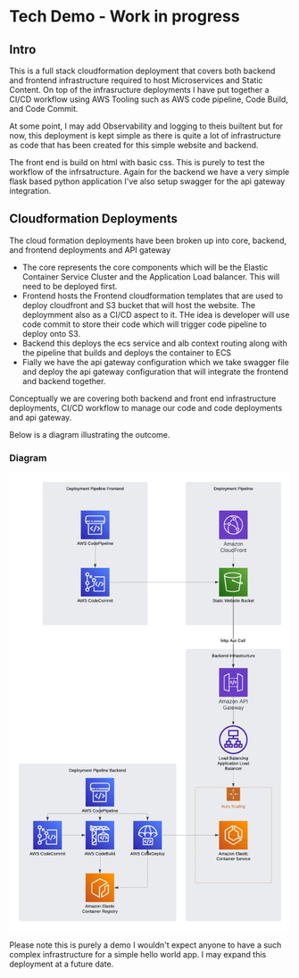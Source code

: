 # Tech Demo - Work in progress

## Intro
This is a full stack cloudformation deployment that covers both backend and frontend infrastructure required to host Microservices and Static Content. On top of the infrasructure deployments I have put together a CI/CD workflow using AWS Tooling such as AWS code pipeline, Code Build, and Code Commit. 

At some point, I may add Observability and logging to theis builtent but for now, this deployment is kept simple as there is quite a lot of infrastructure as code that has been created for this simple website and backend.

The front end is build on html with basic css. This is purely to test the workflow of the infrsatructure. Again for the backend we have a very simple flask based python application I've also setup swagger for the api gateway integration.

## Cloudformation Deployments
The cloud formation deployments have been broken up into core, backend, and frontend deployments and API gateway

* The core represents the core components which will be the Elastic Container Service Cluster and the Application Load balancer. This will need to be deployed first.
* Frontend hosts the Frontend cloudformation templates that are used to deploy cloudfront and S3 bucket that will host the website. The deploymment also as a CI/CD aspect to it. THe idea is developer will use code commit to store their code which will trigger code pipeline to deploy onto S3. 
* Backend this deploys the ecs service and alb context routing along with the pipeline that builds and deploys the container to ECS
* Fially we have the api gateway configuration which we take swagger file and deploy the api gateway configuration that will integrate the frontend and backend together.

Conceptually we are covering both backend and front end infrastructure deployments, CI/CD workflow to manage our code and code deployments and api gateway.

Below is a diagram illustrating the outcome.
### Diagram

![Diagram](doc/Fullstack-demo-Diagram.png)


Please note this is purely a demo I wouldn't expect anyone to have a such complex infrastructure for a simple hello world app. I may expand this deployment at a future date.
